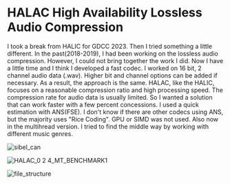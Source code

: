 # HALAC High Availability Lossless Audio Compression
I took a break from HALIC for GDCC 2023. Then I tried something a little different. In the past(2018-2019), I had been working on the lossless audio compression. However, I could not bring together the work I did. Now I have a little time and I think I developed a fast codec. I worked on 16 bit, 2 channel audio data (.wav). Higher bit and channel options can be added if necessary. As a result, the approach is the same.
HALAC, like the HALIC, focuses on a reasonable compression ratio and high processing speed. The compression rate for audio data is usually limited. So I wanted a solution that can work faster with a few percent concessions.
I used a quick estimation with ANS(FSE). I don't know if there are other codecs using ANS, but the majority uses "Rice Coding". GPU or SIMD was not used. Also now in the multihread version.
I tried to find the middle way by working with different music genres.

![sibel_can](https://github.com/Hakan-Abbas/HALAC-High-Availability-Lossless-Audio-Compression-/assets/158841237/acfeeacd-7815-4a25-b1ac-e465c682ebb4)

![HALAC_0 2 4_MT_BENCHMARK1](https://github.com/Hakan-Abbas/HALAC-High-Availability-Lossless-Audio-Compression-/assets/158841237/23c74e3b-1f90-45ec-9d6e-c43593b2c527)

![file_structure](https://github.com/Hakan-Abbas/HALAC-High-Availability-Lossless-Audio-Compression/assets/158841237/72f9f5cf-56df-43f0-8ae5-2f5ca4312201)
